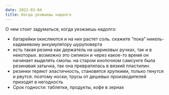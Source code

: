 ```yaml
---
date: 2022-03-04
title: Когда уезжаешь надолго
---
```


О чем стоит задуматься, когда уезжаешь надолго:

- батарейки окисляются и на них растет соль. скажите “пока” никель-кадмиевому аккумулятору шуруповерта
- есть такая резина как держатель на шариковых ручках, так и в некоторых. возможно это силикон и через какое-то время он начинает выделять смолы. на старом кнопочном самсунге была резинавая затычка, так она превратилась в вязкий пластилин.
- резинки теряют эластичность, становятся хрупкими, только тянутся и рвутся. поэтому носки, трусы от дешевых производителей приходят в негодность
- Срок годности: таблетки, продукты, кофе в зернах